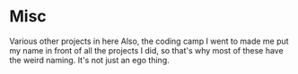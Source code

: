 # Misc
Various other projects in here
Also, the coding camp I went to made me put my name in front of all the projects I did, so that's why most of these have the weird naming. It's not just an ego thing. 

